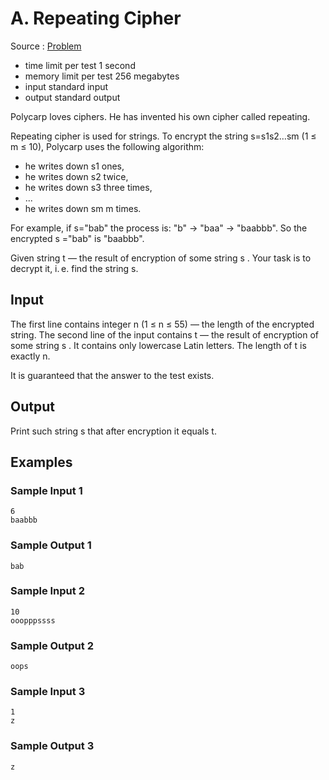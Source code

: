 # A. Repeating Cipher

Source : [Problem](https://codeforces.com/problemset/problem/1095/A)

- time limit per test 1 second
- memory limit per test 256 megabytes
- input standard input
- output standard output

Polycarp loves ciphers. He has invented his own cipher called repeating.

Repeating cipher is used for strings. To encrypt the string s=s1s2…sm (1 ≤ m ≤ 10), Polycarp uses the following algorithm:

- he writes down s1 ones,
- he writes down s2 twice,
- he writes down s3 three times,
- ...
- he writes down sm m times.

For example, if s="bab" the process is: "b" →
"baa" →
"baabbb". So the encrypted s
="bab" is "baabbb".

Given string t
— the result of encryption of some string s
. Your task is to decrypt it, i. e. find the string s.

## Input

The first line contains integer n (1 ≤ n ≤ 55) — the length of the encrypted string. The second line of the input contains t
— the result of encryption of some string s
. It contains only lowercase Latin letters. The length of t
is exactly n.

It is guaranteed that the answer to the test exists.

## Output

Print such string s that after encryption it equals t.

## Examples

### Sample Input 1

    6
    baabbb

### Sample Output 1

    bab

### Sample Input 2

    10
    ooopppssss

### Sample Output 2

    oops

### Sample Input 3

    1
    z

### Sample Output 3

    z

